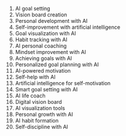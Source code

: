 1. AI goal setting
2. Vision board creation
3. Personal development with AI
4. Self-improvement with artificial intelligence
5. Goal visualization with AI
6. Habit tracking with AI
7. AI personal coaching
8. Mindset improvement with AI
9. Achieving goals with AI
10. Personalized goal planning with AI
11. AI-powered motivation
12. Self-help with AI
13. Artificial intelligence for self-motivation
14. Smart goal setting with AI
15. AI life coach
16. Digital vision board
17. AI visualization tools
18. Personal growth with AI
19. AI habit formation
20. Self-discipline with AI
